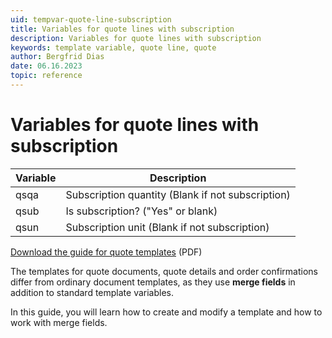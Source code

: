 ```yaml
---
uid: tempvar-quote-line-subscription
title: Variables for quote lines with subscription
description: Variables for quote lines with subscription
keywords: template variable, quote line, quote
author: Bergfrid Dias
date: 06.16.2023
topic: reference
---
```


# Variables for quote lines with subscription

| Variable | Description |
|---|---|
| qsqa | Subscription quantity (Blank if not subscription) |
| qsub | Is subscription? ("Yes" or blank) |
| qsun | Subscription unit (Blank if not subscription) |

<a href="../../../../assets/downloads/quote-templates.pdf" download>Download the guide for quote templates</a> (PDF)

The templates for quote documents, quote details and order confirmations differ from ordinary document templates, as they use **merge fields** in addition to standard template variables.

In this guide, you will learn how to create and modify a template and how to work with merge fields.
